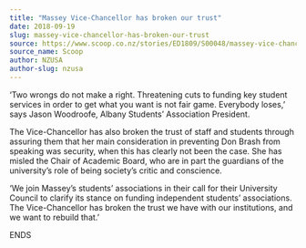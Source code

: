 ```yaml
---
title: "Massey Vice-Chancellor has broken our trust"
date: 2018-09-19
slug: massey-vice-chancellor-has-broken-our-trust
source: https://www.scoop.co.nz/stories/ED1809/S00048/massey-vice-chancellor-has-broken-our-trust.htm
source_name: Scoop
author: NZUSA
author-slug: nzusa
---
```


<p>‘Two wrongs do not
make a right. Threatening cuts to funding key student
services in order to get what you want is not fair game.
Everybody loses,’ says Jason Woodroofe, Albany Students’
Association President.</p>

<p>The Vice-Chancellor has also
broken the trust of staff and students through assuring them
that her main consideration in preventing Don Brash from
speaking was security, when this has clearly not been the
case. She has misled the Chair of Academic Board, who are in
part the guardians of the university’s role of being
society’s critic and conscience.</p>

<p>‘We join
Massey’s students’ associations in their call for their
University Council to clarify its stance on funding
independent students’ associations. The Vice-Chancellor
has broken the trust we have with our institutions, and we
want to rebuild that.’</p>

<p>ENDS<p>


